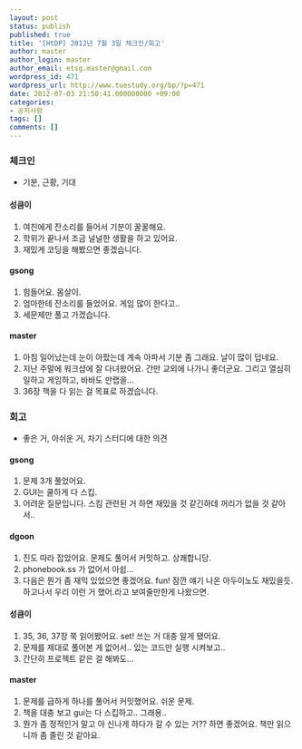 ```yaml
---
layout: post
status: publish
published: true
title: '[HtDP] 2012년 7월 3일 체크인/회고'
author: master
author_login: master
author_email: etsg.master@gmail.com
wordpress_id: 471
wordpress_url: http://www.tuestudy.org/bp/?p=471
date: 2012-07-03 21:50:41.000000000 +09:00
categories:
- 공지사항
tags: []
comments: []
---
```

<h3>체크인</h3>

<ul>
<li>기분, 근황, 기대</li>
</ul>

<h4>성큼이</h4>

<ol>
<li>여친에게 잔소리를 들어서 기분이 꿀꿀해요.</li>
<li>학위가 끝나서 조금 널널한 생활을 하고 있어요.</li>
<li>재밌게 코딩을 해봤으면 좋겠습니다.</li>
</ol>

<h4>gsong</h4>

<ol>
<li>힘들어요. 몸살이. </li>
<li>엄마한테 잔소리를 들었어요. 게임 많이 한다고..</li>
<li>세문제만 풀고 가겠습니다.</li>
</ol>

<h4>master</h4>

<ol>
<li>아침 일어났는데 눈이 아팠는데 계속 아파서 기분 좀 그래요. 날이 많이 덥네요.</li>
<li>지난 주말에 워크샵에 잘 다녀왔어요. 간만 교외에 나가니 좋더군요. 그리고 열심히 일하고 게임하고, 바바도 만랩을...</li>
<li>36장 책을 다 읽는 걸 목표로 하겠습니다.</li>
</ol>

<h3>회고</h3>

<ul>
<li>좋은 거, 아쉬운 거, 차기 스터디에 대한 의견</li>
</ul>

<h4>gsong</h4>

<ol>
<li>문제 3개 풀었어요.</li>
<li>GUI는 쿨하게 다 스킵.</li>
<li>어려운 질문입니다. 스킴 관련된 거 하면 재밌을 것 같긴하데 꺼리가 없을 것 같아서..</li>
</ol>

<h4>dgoon</h4>

<ol>
<li>진도 따라 잡았어요. 문제도 풀어서 커밋하고. 상쾌합니당.</li>
<li>phonebook.ss 가 없어서 아쉽...</li>
<li>다음은 뭔가 좀 재믹 있었으면 좋겠어요. fun! 잠깐 얘기 나온 아두이노도 재밌을듯. 하고나서 우리 이런 거 했어.라고 보여줄만한게 나왔으면.</li>
</ol>

<h4>성큼이</h4>

<ol>
<li>35, 36, 37장 쭉 읽어봤어요. set! 쓰는 거 대충 알게 됐어요.</li>
<li>문제를 제대로 풀어본 게 없어서.. 있는 코드만 실행 시켜보고..</li>
<li>간단히 프로젝트 같은 걸 해봐도...</li>
</ol>

<h4>master</h4>

<ol>
<li>문제를 급하게 하나를 풀어서 커밋했어요. 쉬운 문제.</li>
<li>책을 대충 보고 gui는 다 스킵하고.. 그래용..</li>
<li>뭔가 좀 정적인거 말고 아 신나게 하다가 갈 수 있는 거?? 하면 좋겠어요. 책만 읽으니까 좀 졸린 것 같아요.</li>
</ol>
